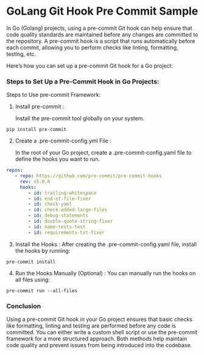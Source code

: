 # GoLang Git Hook Pre Commit Sample

In Go (Golang) projects, using a pre-commit Git hook can help ensure that code quality standards are maintained before
any changes are committed to the repository. A pre-commit hook is a script that runs automatically before each commit,
allowing you to perform checks like linting, formatting, testing, etc.

Here’s how you can set up a pre-commit Git hook for a Go project:

### Steps to Set Up a Pre-Commit Hook in Go Projects:

Steps to Use pre-commit Framework:

1. Install pre-commit :

   Install the pre-commit tool globally on your system.

```shell
pip install pre-commit
```

2. Create a .pre-commit-config.yml File :

   In the root of your Go project, create a .pre-commit-config.yaml file to define the hooks you want to run.

```yaml
repos:
   - repo: https://github.com/pre-commit/pre-commit-hooks
     rev: v5.0.0
     hooks:
        - id: trailing-whitespace
        - id: end-of-file-fixer
        - id: check-yaml
        - id: check-added-large-files
        - id: debug-statements
        - id: double-quote-string-fixer
        - id: name-tests-test
        - id: requirements-txt-fixer
```

3. Install the Hooks :
   After creating the .pre-commit-config.yaml file, install the hooks by running:

```shell
pre-commit install
```

4. Run the Hooks Manually (Optional) :
   You can manually run the hooks on all files using:

```shell
pre-commit run --all-files
```

### Conclusion

Using a pre-commit Git hook in your Go project ensures that basic checks like formatting, linting and testing are
performed before any code is committed. You can either write a custom shell script or use the pre-commit framework for
a more structured approach. Both methods help maintain code quality and prevent issues from being introduced into the
codebase.
